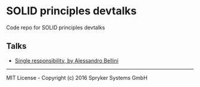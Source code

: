 # SOLID principles devtalks

Code repo for SOLID principles devtalks

## Talks

- [Single responsibility, by Alessandro Bellini](https://github.com/spryker/solid-devtalks/tree/master/01-single-reposibility)

---

MIT License - Copyright (c) 2016 Spryker Systems GmbH
